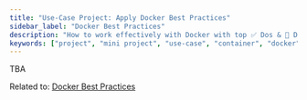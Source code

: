 ```yaml
---
title: "Use-Case Project: Apply Docker Best Practices"
sidebar_label: "Docker Best Practices"
description: "How to work effectively with Docker with top ✅️ Dos & 🚫 Don'ts"
keywords: ["project", "mini project", "use-case", "container", "docker"]
---
```


TBA

Related to: [Docker Best Practices](../../foundations/module-03/#35-containers---docker-best-practices)
